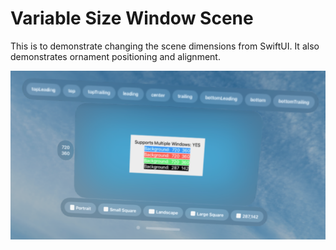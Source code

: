 # Variable Size Window Scene

This is to demonstrate changing the scene dimensions from SwiftUI. It also demonstrates ornament positioning and alignment.

![Screen Shot](VariableSizeWindowScene.png)
